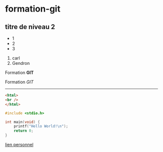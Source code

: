 # formation-git


## titre de niveau 2

+ 1
+ 2
+ 3


1. carl
2. Gendron

Formation **GIT**

Formation *GIT*

___

```html
<html>
<br />
</html>
```


```c
#include <stdio.h>

int main(void) {
    printf("Hello World!\n");
    return 0;
}
```

[lien personnel](http://google.ca)
